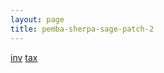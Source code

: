 ```yaml
---
layout: page
title: pemba-sherpa-sage-patch-2
---
```

<a href="{{site.baseurl}}{% link docs/pemba-sherpa-sage-patch-2/inv.md %}">inv</a>
<a href="{% link docs/pemba-sherpa-sage-patch-2/tax.md %}">tax</a>
